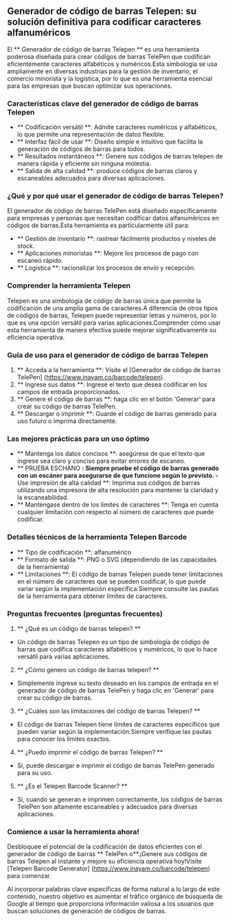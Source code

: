 ## Generador de código de barras Telepen: su solución definitiva para codificar caracteres alfanuméricos

El ** Generador de código de barras Telepen ** es una herramienta poderosa diseñada para crear códigos de barras TelePen que codifican eficientemente caracteres alfabéticos y numéricos.Esta simbología se usa ampliamente en diversas industrias para la gestión de inventario, el comercio minorista y la logística, por lo que es una herramienta esencial para las empresas que buscan optimizar sus operaciones.

### Características clave del generador de código de barras Telepen
- ** Codificación versátil **: Admite caracteres numéricos y alfabéticos, lo que permite una representación de datos flexible.
- ** Interfaz fácil de usar **: Diseño simple e intuitivo que facilita la generación de códigos de barras para todos.
- ** Resultados instantáneos **: Genere sus códigos de barras telepen de manera rápida y eficiente sin ninguna molestia.
- ** Salida de alta calidad **: produce códigos de barras claros y escaneables adecuados para diversas aplicaciones.

### ¿Qué y por qué usar el generador de código de barras Telepen?
El generador de código de barras TelePen está diseñado específicamente para empresas y personas que necesitan codificar datos alfanuméricos en códigos de barras.Esta herramienta es particularmente útil para:
- ** Gestión de inventario **: rastrear fácilmente productos y niveles de stock.
- ** Aplicaciones minoristas **: Mejore los procesos de pago con escaneo rápido.
- ** Logística **: racionalizar los procesos de envío y recepción.

### Comprender la herramienta Telepen
Telepen es una simbología de código de barras única que permite la codificación de una amplia gama de caracteres.A diferencia de otros tipos de códigos de barras, Telepen puede representar letras y números, por lo que es una opción versátil para varias aplicaciones.Comprender cómo usar esta herramienta de manera efectiva puede mejorar significativamente su eficiencia operativa.

### Guía de uso para el generador de código de barras Telepen
1. ** Acceda a la herramienta **: Visite el [Generador de código de barras TelePen] (https://www.inayam.co/barcode/telepen).
2. ** Ingrese sus datos **: Ingrese el texto que desea codificar en los campos de entrada proporcionados.
3. ** Genere el código de barras **: haga clic en el botón 'Generar' para crear su código de barras TelePen.
4. ** Descargar o imprimir **: Guarde el código de barras generado para uso futuro o imprima directamente.

### Las mejores prácticas para un uso óptimo
- ** Mantenga los datos concisos **: asegúrese de que el texto que ingrese sea claro y conciso para evitar errores de escaneo.
- ** PRUEBA ESCHANO **: Siempre pruebe el código de barras generado con un escáner para asegurarse de que funcione según lo previsto.
-** Use impresión de alta calidad **: Imprima sus códigos de barras utilizando una impresora de alta resolución para mantener la claridad y la escaneabilidad.
- ** Manténgase dentro de los límites de caracteres **: Tenga en cuenta cualquier limitación con respecto al número de caracteres que puede codificar.

### Detalles técnicos de la herramienta Telepen Barcode
- ** Tipo de codificación **: alfanumérico
- ** Formato de salida **: PNG o SVG (dependiendo de las capacidades de la herramienta)
- ** Limitaciones **: El código de barras Telepen puede tener limitaciones en el número de caracteres que se pueden codificar, lo que puede variar según la implementación específica.Siempre consulte las pautas de la herramienta para obtener límites de caracteres.

### Preguntas frecuentes (preguntas frecuentes)

1. ** ¿Qué es un código de barras telepen? **
- Un código de barras Telepen es un tipo de simbología de código de barras que codifica caracteres alfabéticos y numéricos, lo que lo hace versátil para varias aplicaciones.

2. ** ¿Cómo genero un código de barras telepen? **
- Simplemente ingrese su texto deseado en los campos de entrada en el generador de código de barras TelePen y haga clic en 'Generar' para crear su código de barras.

3. ** ¿Cuáles son las limitaciones del código de barras Telepen? **
- El código de barras Telepen tiene límites de caracteres específicos que pueden variar según la implementación.Siempre verifique las pautas para conocer los límites exactos.

4. ** ¿Puedo imprimir el código de barras Telepen? **
- Sí, puede descargar e imprimir el código de barras TelePen generado para su uso.

5. ** ¿Es el Telepen Barcode Scanner? **
- Sí, cuando se generan e imprimen correctamente, los códigos de barras TelePen son altamente escaneables y adecuados para diversas aplicaciones.

### Comience a usar la herramienta ahora!
Desbloquee el potencial de la codificación de datos eficientes con el generador de código de barras ** TelePen o**.¡Genere sus códigos de barras Telepen al instante y mejore su eficiencia operativa hoy!Visite [Telepen Barcode Generator] (https://www.inayam.co/barcode/telepen) para comenzar.

Al incorporar palabras clave específicas de forma natural a lo largo de este contenido, nuestro objetivo es aumentar el tráfico orgánico de búsqueda de Google al tiempo que proporciona información valiosa a los usuarios que buscan soluciones de generación de códigos de barras.